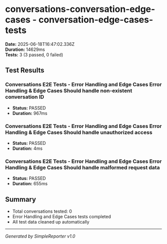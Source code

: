 # conversations-conversation-edge-cases - conversation-edge-cases-tests

**Date:** 2025-06-18T16:47:02.336Z  
**Duration:** 14629ms  
**Tests:** 3 (3 passed, 0 failed)

## Test Results


### Conversations E2E Tests - Error Handling and Edge Cases Error Handling & Edge Cases Should handle non-existent conversation ID
- **Status:** PASSED
- **Duration:** 967ms



### Conversations E2E Tests - Error Handling and Edge Cases Error Handling & Edge Cases Should handle unauthorized access
- **Status:** PASSED
- **Duration:** 4ms



### Conversations E2E Tests - Error Handling and Edge Cases Error Handling & Edge Cases Should handle malformed request data
- **Status:** PASSED
- **Duration:** 655ms



## Summary

- Total conversations tested: 0
- Error Handling and Edge Cases tests completed
- All test data cleaned up automatically

---
*Generated by SimpleReporter v1.0*

